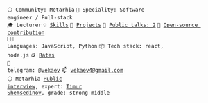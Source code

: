<code>⚪ Community: Metarhia</code>
<code>👷 Speciality: Software engineer / Full-stack</code><br>
<code>🎓 Lecturer</code>
<code>💡 [Skills](SKILLS.md)</code>
<code>🧻 [Projects](PROJECTS.md)</code>
<code>📢 [Public talks: 2](TALKS.md)</code>
<code>👀 [Open-source contribution](CONTRIBUTION.md)</code><br>
<code>🧑‍💻 Languages: JavaScript, Python</code>
<code>📦 Tech stack: react, node.js</code>
<code>🪙 [Rates](RATES.md)</code><br>
<code>💬 telegram: [@vekaev](https://telegram.me/vekaev)</code>
<code>📫 [vekaev4@gmail.com](mailto:vekaev4@gmail.com)</code><br>
<code>⚪ Metarhia [Public interview](https://youtu.be/9sZCii1DHOM), expert: [Timur Shemsedinov](https://github.com/tshemsedinov), grade: strong middle</code>
